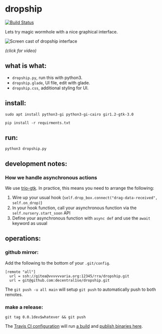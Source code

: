 # dropship

[![Build Status](https://travis-ci.org/decentral1se/dropship.svg?branch=main)](https://travis-ci.org/decentral1se/dropship)

Lets try magic wormhole with a nice graphical interface.

![Screen cast of dropship interface](https://vvvvvvaria.org/~r/dropship0.1.gif)

_(click for video)_

## what is what:

- `dropship.py`, run this with python3.
- `dropship.glade`, UI file, edit with glade.
- `dropship.css`, additional styling for UI.

## install:

`sudo apt install python3-gi python3-gi-cairo gir1.2-gtk-3.0`

`pip install -r requirments.txt`

## run:

`python3 dropship.py`

## development notes:

### How we handle asynchronous actions

We use [trio-gtk](https://github.com/decentral1se/trio-gtk). In practice, this means you need to arrange the following:

1. Wire up your usual hook (`self.drop_box.connect("drag-data-received", self.on_drop)`)
2. In your hook function, call your asynchronous function via the `self.nursery.start_soon` API
3. Define your asynchronous function with `async def` and use the `await` keyword as usual

## operations:

### github mirror:

Add the following to the bottom of your `.git/config`.

```
[remote "all"]
  url = ssh://gitea@vvvvvvaria.org:12345/rra/dropship.git
  url = git@github.com:decentral1se/dropship.git
```

The `git push -u all main` will setup `git push` to automatically push to both remotes.

### make a release:

`git tag 0.0.1dev$whatever && git push`

The [Travis CI configuration](https://git.vvvvvvaria.org/rra/dropship/src/branch/main/.travis.yml) will run [a build](https://travis-ci.org/github/decentral1se/dropship) and [publish binaries here](https://github.com/decentral1se/dropship/releases).
